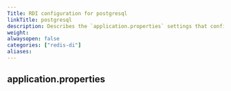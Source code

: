 ```yaml
---
Title: RDI configuration for postgresql
linkTitle: postgresql
description: Describes the `application.properties` settings that configure Debezium Server for postgresql
weight: 
alwaysopen: false
categories: ["redis-di"]
aliases:
---
```


## application.properties

```properties

```
